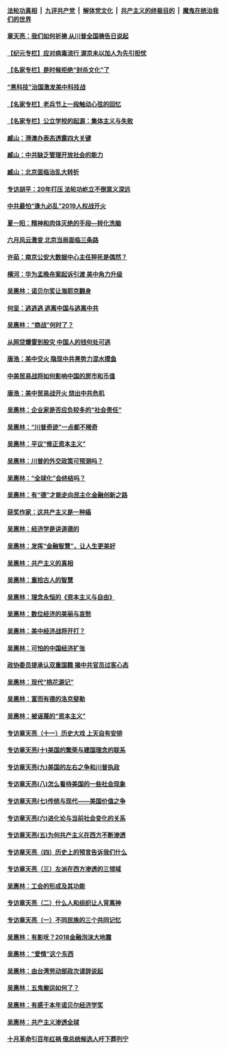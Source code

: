 

####  [法轮功真相](../../../../basic/blob/master/README.md?t=06290231) &nbsp;|&nbsp; [九评共产党](../../../../9ping.md/blob/master/README.md?t=06290231) &nbsp;|&nbsp; [解体党文化](../../../../jtdwh.md/blob/master/README.md?t=06290231)  &nbsp;|&nbsp; [共产主义的终极目的](../../../../gczydzjmd.md/blob/master/README.md?t=06290231) &nbsp;|&nbsp; [魔鬼在统治我们的世界](../../../../mgztzwmdsj.md/blob/master/README.md?t=06290231) 

#### [章天亮：我们如何祈祷 从川普全国祷告日说起](../pages/nsc423/n11944627.md?t=06290231) 

#### [【纪元专栏】应对病毒流行 渥京未以加人为先引担忧](../pages/nsc423/n11875714.md?t=06290231) 

#### [【名家专栏】是时候拒绝“封杀文化”了](../pages/nsc423/n11814093.md?t=06290231) 

#### [“黑科技”治国激发美中科技战](../pages/nsc423/n11638056.md?t=06290231) 

#### [【名家专栏】老兵节上一段触动心弦的回忆](../pages/nsc423/n11646016.md?t=06290231) 

#### [【名家专栏】公立学校的起源：集体主义与失败](../pages/nsc423/n11601833.md?t=06290231) 

#### [臧山：港澳办表态透露四大关键](../pages/nsc423/n11421628.md?t=06290231) 

#### [臧山：中共缺乏管理开放社会的能力](../pages/nsc423/n11407457.md?t=06290231) 

#### [臧山：北京面临治乱大转折](../pages/nsc423/n11406895.md?t=06290231) 

#### [专访胡平：20年打压 法轮功屹立不倒意义深远](../pages/nsc423/n11398800.md?t=06290231) 

#### [中共最怕“逢九必乱”2019人权战开火](../pages/nsc423/n11385248.md?t=06290231) 

#### [夏一阳：精神和肉体灭绝的手段—转化洗脑](../pages/nsc423/n11368250.md?t=06290231) 

#### [六月风云激变 北京当局面临三条路](../pages/nsc423/n11313668.md?t=06290231) 

#### [许茹：南京公安大数据中心主任猝死是偶然？](../pages/nsc423/n11064744.md?t=06290231) 

#### [横河：华为孟晚舟案起诉引渡 美中角力升级](../pages/nsc423/n11027230.md?t=06290231) 

#### [吴惠林：诺贝尔奖让海耶克翻身](../pages/nsc423/n10890049.md?t=06290231) 

#### [何坚：逃逃逃 逃离中国与逃离中共](../pages/nsc423/n10592891.md?t=06290231) 

#### [吴惠林：“商战”何时了？](../pages/nsc423/n10573558.md?t=06290231) 

#### [从网贷爆雷到股灾 中国人的钱何处可逃](../pages/nsc423/n10572800.md?t=06290231) 

#### [唐浩：美中交火 隐现中共黑势力混水摸鱼](../pages/nsc423/n10544040.md?t=06290231) 

#### [中美贸易战将如何影响中国的房市和币值](../pages/nsc423/n10543697.md?t=06290231) 

#### [唐浩：美中贸易战开火 烧出中共危机](../pages/nsc423/n10540126.md?t=06290231) 

#### [吴惠林：企业家是否应负较多的“社会责任”](../pages/nsc423/n10535022.md?t=06290231) 

#### [吴惠林：“川普奇迹”一点都不稀奇](../pages/nsc423/n10512808.md?t=06290231) 

#### [吴惠林：平议“修正资本主义”](../pages/nsc423/n10495724.md?t=06290231) 

#### [吴惠林：川普的外交政策可预测吗？](../pages/nsc423/n10462387.md?t=06290231) 

#### [吴惠林：“全球化”会终结吗？](../pages/nsc423/n10452838.md?t=06290231) 

#### [吴惠林：有“德”才能走向民主化金融创新之路](../pages/nsc423/n10432292.md?t=06290231) 

#### [获奖作家：这共产主义是一种癌](../pages/nsc423/n10431541.md?t=06290231) 

#### [吴惠林：经济学是讲道德的](../pages/nsc423/n10398014.md?t=06290231) 

#### [吴惠林：发挥“金融智慧”，让人生更美好](../pages/nsc423/n10375019.md?t=06290231) 

#### [吴惠林：共产主义的真相](../pages/nsc423/n10351394.md?t=06290231) 

#### [吴惠林：重拾古人的智慧](../pages/nsc423/n10337691.md?t=06290231) 

#### [吴惠林：理念永恒的《资本主义与自由》](../pages/nsc423/n10316274.md?t=06290231) 

#### [吴惠林：数位经济的美丽与哀愁](../pages/nsc423/n10292946.md?t=06290231) 

#### [吴惠林：美中经济战将开打？](../pages/nsc423/n10258825.md?t=06290231) 

#### [吴惠林：可怕的中国经济扩张](../pages/nsc423/n10219147.md?t=06290231) 

#### [政协委员提承认双重国籍 揭中共官员过客心态](../pages/nsc423/n10208809.md?t=06290231) 

#### [吴惠林：现代“桃花源记”](../pages/nsc423/n10185234.md?t=06290231) 

#### [吴惠林：富而有德的洛克斐勒](../pages/nsc423/n10142264.md?t=06290231) 

#### [吴惠林：被诬蔑的“资本主义”](../pages/nsc423/n10124816.md?t=06290231) 

#### [专访章天亮（十一）历史大戏 上天自有安排](../pages/nsc423/n10094905.md?t=06290231) 

#### [专访章天亮(十)美国的繁荣与建国理念的联系](../pages/nsc423/n10094899.md?t=06290231) 

#### [专访章天亮(九)美国的左右之争和川普执政](../pages/nsc423/n10094889.md?t=06290231) 

#### [专访章天亮(八)怎么看待美国的一些社会现象](../pages/nsc423/n10094857.md?t=06290231) 

#### [专访章天亮(七)传统与现代——美国价值之争](../pages/nsc423/n10093140.md?t=06290231) 

#### [专访章天亮(六)进化论与当前社会变化的关系](../pages/nsc423/n10092036.md?t=06290231) 

#### [专访章天亮(五)为何共产主义在西方不断渗透](../pages/nsc423/n10083620.md?t=06290231) 

#### [专访章天亮（四）历史上的预言告诉我们什么](../pages/nsc423/n10083606.md?t=06290231) 

#### [专访章天亮（三）左派在西方渗透的三领域](../pages/nsc423/n10081115.md?t=06290231) 

#### [吴惠林：工会的形成及其功能](../pages/nsc423/n10080633.md?t=06290231) 

#### [专访章天亮（二）什么人和组织让人背离神](../pages/nsc423/n10076637.md?t=06290231) 

#### [专访章天亮（一）不同民族的三个共同记忆](../pages/nsc423/n10074188.md?t=06290231) 

#### [吴惠林：有影呒？2018金融泡沫大地震](../pages/nsc423/n10040534.md?t=06290231) 

#### [吴惠林：“爱情”这个东西](../pages/nsc423/n10019423.md?t=06290231) 

#### [吴惠林：由台湾劳动部政次请辞说起](../pages/nsc423/n9979679.md?t=06290231) 

#### [吴惠林：五鬼搬运如何了？](../pages/nsc423/n9925338.md?t=06290231) 

#### [吴惠林：有感于本年诺贝尔经济学奖](../pages/nsc423/n9871883.md?t=06290231) 

#### [吴惠林：共产主义渗透全球](../pages/nsc423/n9812748.md?t=06290231) 

#### [十月革命引百年红祸 俄总统候选人吁下葬列宁](../pages/nsc423/n9810182.md?t=06290231) 

